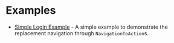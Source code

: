 # Examples

  * [Simple Login Example](https://github.com/esarbanis/flutter_redux_navigation/tree/master/example/simple_login) - A simple example to demonstrate the replacement navigation through `NavigationToAction`s.
